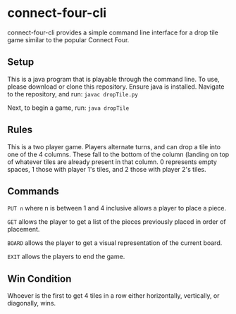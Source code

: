 # connect-four-cli

connect-four-cli provides a simple command line interface for a drop tile game similar to the popular Connect Four. 

## Setup
This is a java program that is playable through the command line. To use, please download or clone this repository. Ensure java is installed. Navigate to the repository, and run:
`javac dropTile.py`

Next, to begin a game, run:
`java dropTile`

## Rules
This is a two player game.
Players alternate turns, and can drop a tile into one of the 4 columns. These fall to the bottom of the column (landing on top of whatever tiles are already present in that column. 0 represents empty spaces, 1 those with player 1's tiles, and 2 those with player 2's tiles.

## Commands
`PUT n` where n is between 1 and 4 inclusive allows a player to place a piece.

`GET` allows the player to get a list of the pieces previously placed in order of placement.

`BOARD` allows the player to get a visual representation of the current board.

`EXIT` allows the players to end the game.

## Win Condition
Whoever is the first to get 4 tiles in a row either horizontally, vertically, or diagonally, wins.
